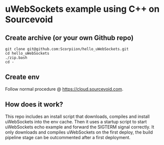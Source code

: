 # uWebSockets example using C++ on Sourcevoid 

## Create archive (or your own Github repo)

    git clone git@github.com:Scorpiion/hello_uWebSockets.git
    cd hello_uWebSockets
    ./zip.bash
    cd -
    
## Create env 

Follow normal procedure @ https://cloud.sourcevoid.com. 

## How does it work? 

This repo includes an install script that downloads, compiles and install uWebSockets into the env cache. Then it uses a startup script to start uWebSockets echo example and forward the SIGTERM signal correctly. It only downloads and compiles uWebSockets on the first deploy, the build pipeline stage can be outcommented after a first deployment. 


